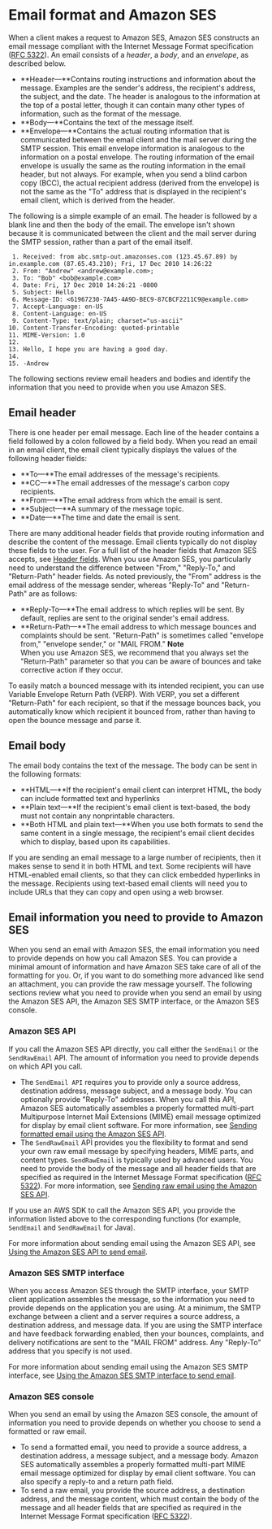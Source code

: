 # Email format and Amazon SES<a name="send-email-concepts-email-format"></a>

When a client makes a request to Amazon SES, Amazon SES constructs an email message compliant with the Internet Message Format specification \([RFC 5322](https://www.ietf.org/rfc/rfc5322.txt)\)\. An email consists of a *header*, a *body*, and an *envelope*, as described below\.
+ **Header—**Contains routing instructions and information about the message\. Examples are the sender's address, the recipient's address, the subject, and the date\. The header is analogous to the information at the top of a postal letter, though it can contain many other types of information, such as the format of the message\. 
+ **Body—**Contains the text of the message itself\.
+ **Envelope—**Contains the actual routing information that is communicated between the email client and the mail server during the SMTP session\. This email envelope information is analogous to the information on a postal envelope\. The routing information of the email envelope is usually the same as the routing information in the email header, but not always\. For example, when you send a blind carbon copy \(BCC\), the actual recipient address \(derived from the envelope\) is not the same as the "To" address that is displayed in the recipient's email client, which is derived from the header\.

The following is a simple example of an email\. The header is followed by a blank line and then the body of the email\. The envelope isn't shown because it is communicated between the client and the mail server during the SMTP session, rather than a part of the email itself\. 

```
 1. Received: from abc.smtp-out.amazonses.com (123.45.67.89) by in.example.com (87.65.43.210); Fri, 17 Dec 2010 14:26:22
 2. From: "Andrew" <andrew@example.com>;
 3. To: "Bob" <bob@example.com>
 4. Date: Fri, 17 Dec 2010 14:26:21 -0800
 5. Subject: Hello
 6. Message-ID: <61967230-7A45-4A9D-BEC9-87CBCF2211C9@example.com>
 7. Accept-Language: en-US
 8. Content-Language: en-US
 9. Content-Type: text/plain; charset="us-ascii"
10. Content-Transfer-Encoding: quoted-printable
11. MIME-Version: 1.0
12. 
13. Hello, I hope you are having a good day.
14. 
15. -Andrew
```

The following sections review email headers and bodies and identify the information that you need to provide when you use Amazon SES\.

## Email header<a name="send-email-concepts-email-format-header"></a>

There is one header per email message\. Each line of the header contains a field followed by a colon followed by a field body\. When you read an email in an email client, the email client typically displays the values of the following header fields:
+ **To—**The email addresses of the message's recipients\.
+ **CC—**The email addresses of the message's carbon copy recipients\.
+ **From—**The email address from which the email is sent\.
+ **Subject—**A summary of the message topic\.
+ **Date—**The time and date the email is sent\.

There are many additional header fields that provide routing information and describe the content of the message\. Email clients typically do not display these fields to the user\. For a full list of the header fields that Amazon SES accepts, see [Header fields](header-fields.md)\. When you use Amazon SES, you particularly need to understand the difference between "From," "Reply\-To," and "Return\-Path" header fields\. As noted previously, the "From" address is the email address of the message sender, whereas "Reply\-To" and "Return\-Path" are as follows:
+ **Reply\-To—**The email address to which replies will be sent\. By default, replies are sent to the original sender's email address\.
+ **Return\-Path—**The email address to which message bounces and complaints should be sent\. "Return\-Path" is sometimes called "envelope from," "envelope sender," or "MAIL FROM\."
**Note**  
When you use Amazon SES, we recommend that you always set the "Return\-Path" parameter so that you can be aware of bounces and take corrective action if they occur\.

To easily match a bounced message with its intended recipient, you can use Variable Envelope Return Path \(VERP\)\. With VERP, you set a different "Return\-Path" for each recipient, so that if the message bounces back, you automatically know which recipient it bounced from, rather than having to open the bounce message and parse it\.

## Email body<a name="send-email-concepts-email-format-body"></a>

The email body contains the text of the message\. The body can be sent in the following formats:
+ **HTML—**If the recipient's email client can interpret HTML, the body can include formatted text and hyperlinks
+ **Plain text—**If the recipient's email client is text\-based, the body must not contain any nonprintable characters\.
+ **Both HTML and plain text—**When you use both formats to send the same content in a single message, the recipient's email client decides which to display, based upon its capabilities\.

If you are sending an email message to a large number of recipients, then it makes sense to send it in both HTML and text\. Some recipients will have HTML\-enabled email clients, so that they can click embedded hyperlinks in the message\. Recipients using text\-based email clients will need you to include URLs that they can copy and open using a web browser\.

## Email information you need to provide to Amazon SES<a name="send-email-concepts-email-required-information"></a>

When you send an email with Amazon SES, the email information you need to provide depends on how you call Amazon SES\. You can provide a minimal amount of information and have Amazon SES take care of all of the formatting for you\. Or, if you want to do something more advanced like send an attachment, you can provide the raw message yourself\. The following sections review what you need to provide when you send an email by using the Amazon SES API, the Amazon SES SMTP interface, or the Amazon SES console\.

### Amazon SES API<a name="send-email-concepts-email-required-information-api"></a>

If you call the Amazon SES API directly, you call either the `SendEmail` or the `SendRawEmail` API\. The amount of information you need to provide depends on which API you call\.
+ The `SendEmail API` requires you to provide only a source address, destination address, message subject, and a message body\. You can optionally provide "Reply\-To" addresses\. When you call this API, Amazon SES automatically assembles a properly formatted multi\-part Multipurpose Internet Mail Extensions \(MIME\) email message optimized for display by email client software\. For more information, see [Sending formatted email using the Amazon SES API](send-email-formatted.md)\.
+ The `SendRawEmail` API provides you the flexibility to format and send your own raw email message by specifying headers, MIME parts, and content types\. `SendRawEmail` is typically used by advanced users\. You need to provide the body of the message and all header fields that are specified as required in the Internet Message Format specification \([RFC 5322](https://www.ietf.org/rfc/rfc5322.txt)\)\. For more information, see [Sending raw email using the Amazon SES API](send-email-raw.md)\.

If you use an AWS SDK to call the Amazon SES API, you provide the information listed above to the corresponding functions \(for example, `SendEmail` and `SendRawEmail` for Java\)\.

For more information about sending email using the Amazon SES API, see [Using the Amazon SES API to send email](send-email-api.md)\.

### Amazon SES SMTP interface<a name="send-email-concepts-email-required-information-smtp"></a>

When you access Amazon SES through the SMTP interface, your SMTP client application assembles the message, so the information you need to provide depends on the application you are using\. At a minimum, the SMTP exchange between a client and a server requires a source address, a destination address, and message data\. If you are using the SMTP interface and have feedback forwarding enabled, then your bounces, complaints, and delivery notifications are sent to the "MAIL FROM" address\. Any "Reply\-To" address that you specify is not used\.

For more information about sending email using the Amazon SES SMTP interface, see [Using the Amazon SES SMTP interface to send email](send-email-smtp.md)\.

### Amazon SES console<a name="send-email-concepts-email-required-information-console"></a>

When you send an email by using the Amazon SES console, the amount of information you need to provide depends on whether you choose to send a formatted or raw email\.
+ To send a formatted email, you need to provide a source address, a destination address, a message subject, and a message body\. Amazon SES automatically assembles a properly formatted multi\-part MIME email message optimized for display by email client software\. You can also specify a reply\-to and a return path field\.
+ To send a raw email, you provide the source address, a destination address, and the message content, which must contain the body of the message and all header fields that are specified as required in the Internet Message Format specification \([RFC 5322](https://www.ietf.org/rfc/rfc5322.txt)\)\.
